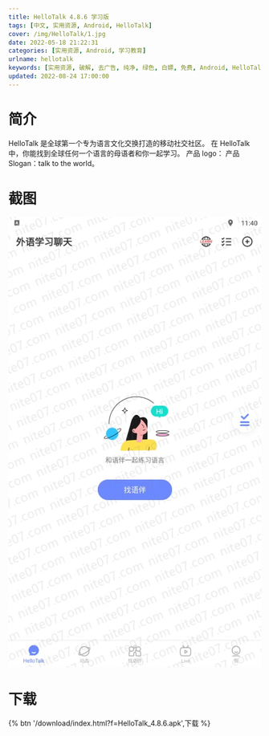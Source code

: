 ```yaml
---
title: HelloTalk 4.8.6 学习版
tags: [中文, 实用资源, Android, HelloTalk]
cover: /img/HelloTalk/1.jpg
date: 2022-05-18 21:22:31
categories: [实用资源, Android, 学习教育]
urlname: hellotalk
keywords: [实用资源, 破解, 去广告, 纯净, 绿色, 白嫖, 免费, Android, HelloTalk]
updated: 2022-08-24 17:00:00
---
```


# 简介

HelloTalk 是全球第一个专为语言文化交换打造的移动社交社区。 在 HelloTalk 中，你能找到全球任何一个语言的母语者和你一起学习。 产品 logo： 产品 Slogan：talk to the world。

# 截图

![](/img/HelloTalk/2.jpg)

# 下载

{% btn '/download/index.html?f=HelloTalk_4.8.6.apk',下载 %}
